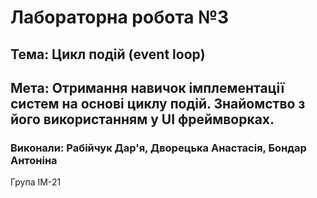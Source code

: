 # Лабораторна робота №3 #

## Тема: Цикл подій (event loop)
## Мета: Отримання навичок імплементації систем на основі циклу подій. Знайомство з його використанням у UI фреймворках.
### Виконали: Рабійчук Дар'я, Дворецька Анастасія, Бондар Антоніна
Група ІМ-21
